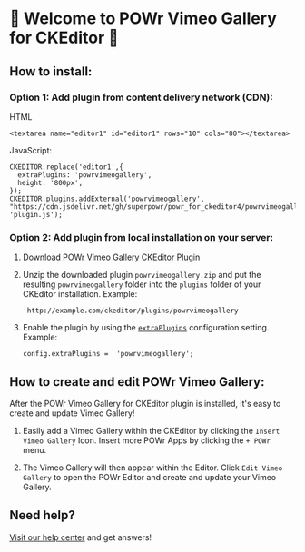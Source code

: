 # 🎉 Welcome to POWr Vimeo Gallery for CKEditor 🎉

## How to install:

### Option 1: Add plugin from content delivery network (CDN):
HTML

    <textarea name="editor1" id="editor1" rows="10" cols="80"></textarea>

JavaScript:

    CKEDITOR.replace('editor1',{
      extraPlugins: 'powrvimeogallery',
      height: '800px',
    });
    CKEDITOR.plugins.addExternal('powrvimeogallery', "https://cdn.jsdelivr.net/gh/superpowr/powr_for_ckeditor4/powrvimeogallery/", 'plugin.js');

### Option 2: Add plugin from local installation on your server:
1.  [Download POWr Vimeo Gallery CKEditor Plugin](https://cdn.jsdelivr.net/gh/superpowr/powr_for_ckeditor4/powrvimeogallery/powrvimeogallery.zip)
2. Unzip the downloaded plugin  `powrvimeogallery.zip`  and put the resulting `powrvimeogallery` folder into the  `plugins`  folder of your CKEditor installation. Example:

	    http://example.com/ckeditor/plugins/powrvimeogallery

3.  Enable the plugin by using the  [`extraPlugins`](https://ckeditor.com/docs/ckeditor4/latest/api/CKEDITOR_config.html#cfg-extraPlugins)  configuration setting. Example:

	    config.extraPlugins =  'powrvimeogallery';



## How to create and edit POWr Vimeo Gallery:

After the POWr Vimeo Gallery for CKEditor plugin is installed, it's easy to create and update Vimeo Gallery!

1. Easily add a Vimeo Gallery within the CKEditor by clicking the `Insert Vimeo Gallery` Icon. Insert more POWr Apps by clicking the `+ POWr` menu.

2. The Vimeo Gallery will then appear within the Editor. Click `Edit Vimeo Gallery` to open the POWr Editor and create and update your Vimeo Gallery.

## Need help?
[Visit our help center](https://www.powr.io/knowledge-base) and get answers!
